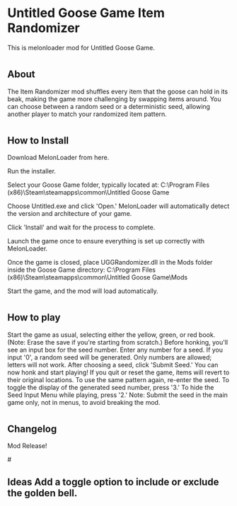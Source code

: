 # <H1> Untitled Goose Game Item Randomizer
This is melonloader mod for Untitled Goose Game.

# <H2> About
The Item Randomizer mod shuffles every item that the goose can hold in its beak, making the game more challenging by swapping items around. You can choose between a random seed or a deterministic seed, allowing another player to match your randomized item pattern.

# <H2> How to Install
Download MelonLoader from here.

Run the installer.

Select your Goose Game folder, typically located at:
C:\Program Files (x86)\Steam\steamapps\common\Untitled Goose Game

Choose Untitled.exe and click 'Open.'
MelonLoader will automatically detect the version and architecture of your game.

Click 'Install' and wait for the process to complete.

Launch the game once to ensure everything is set up correctly with MelonLoader.

Once the game is closed, place UGGRandomizer.dll in the Mods folder inside the Goose Game directory:
C:\Program Files (x86)\Steam\steamapps\common\Untitled Goose Game\Mods

Start the game, and the mod will load automatically.

# <H2> How to play
Start the game as usual, selecting either the yellow, green, or red book.
(Note: Erase the save if you're starting from scratch.)
Before honking, you'll see an input box for the seed number.
Enter any number for a seed. If you input '0', a random seed will be generated.
Only numbers are allowed; letters will not work.
After choosing a seed, click 'Submit Seed.' You can now honk and start playing!
If you quit or reset the game, items will revert to their original locations. To use the same pattern again, re-enter the seed.
To toggle the display of the generated seed number, press '3.'
To hide the Seed Input Menu while playing, press '2.'
Note: Submit the seed in the main game only, not in menus, to avoid breaking the mod.

# <H2> Changelog
Mod Release!

#<H2> Ideas
Add a toggle option to include or exclude the golden bell.


